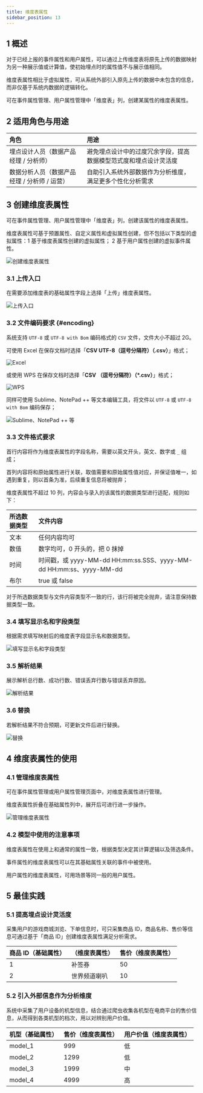 ```yaml
---
title: 维度表属性
sidebar_position: 13
---
```


## 1 概述

对于已经上报的事件属性和用户属性，可以通过上传维度表将原先上传的数据映射为另一种展示值或计算值，使初始埋点时的属性值不与展示值相同。

维度表属性相比于虚拟属性，可从系统外部引入原先上传的数据中未包含的信息，而非仅基于系统内数据的逻辑转化。

可在事件属性管理、用户属性管理中「维度表」列，创建某属性的维度表属性。

## 2 适用角色与用途

| 角色                        | 用途                               |
| :------------------------ | :------------------------------- |
| 埋点设计人员（数据产品经理 / 分析师）      | 避免埋点设计中的过度冗余字段，提高数据模型范式度和埋点设计灵活度 |
| 数据分析人员（数据产品经理 / 分析师 / 运营） | 自助引入系统外部数据作为分析维度，满足更多个性化分析需求     |

## 3 创建维度表属性

可在事件属性管理、用户属性管理中「维度表」列，创建该属性的维度表属性。

维度表属性可基于预置属性、自定义属性和虚拟属性创建，但不包括以下类型的虚拟属性：1 基于维度表属性创建的虚拟属性； 2 基于用户属性创建的虚拟事件属性。

![创建维度表属性](/img/customEvent/dimension_table_1.png)

### 3.1 上传入口

在需要添加维度表的基础属性字段上选择「上传」维度表属性。

![上传入口](/img/customEvent/dimension_table_2.png)

### 3.2 文件编码要求 {#encoding}

系统支持 `UTF-8` 或 `UTF-8 with Bom` 编码格式的 `CSV` 文件，文件大小不超过 2G。

可使用 Excel 在保存文档时选择「**CSV UTF-8（逗号分隔符）（.csv）**」格式；

![Excel](/img/customEvent/dimension_table_7.png)

或使用 WPS 在保存文档时选择「**CSV （逗号分隔符）（*.csv）**」格式；

![WPS](/img/customEvent/dimension_table_8.png)

同样可使用 Sublime、NotePad ++ 等文本编辑工具，将文件以 `UTF-8` 或 `UTF-8 with Bom` 编码保存；

![Sublime、NotePad ++ 等](/img/customEvent/dimension_table_9.png)

### 3.3 文件格式要求

首行内容将作为维度表属性的字段名称，需要以英文开头，英文、数字或 `_` 组成；

首列内容将和原始属性进行关联，取值需要和原始属性值对应，并保证值唯一，如遇到重复，则以首条为准，后续重复信息将被抛弃；

维度表属性不超过 10 列，内容会与录入的该属性的数据类型进行适配，规则如下：

| 所选数据类型 | 文件内容                                                         |
| :----- | :----------------------------------------------------------- |
| 文本     | 任何内容均可                                                       |
| 数值     | 数字均可，0 开头的，把 0 抹掉                                            |
| 时间     | 时间戳，或 yyyy-MM-dd HH:mm:ss.SSS、yyyy-MM-dd HH:mm:ss、yyyy-MM-dd |
| 布尔     | true 或 false                                                 |

对于所选数据类型与文件内容类型不一致的行，该行将被完全抛弃，请注意保持数据类型一致。

### 3.4 填写显示名和字段类型

根据需求填写映射后的维度表字段显示名和数据类型。

![填写显示名和字段类型](/img/customEvent/dimension_table_3.png)

### 3.5 解析结果

展示解析总行数、成功行数、错误丢弃行数与错误丢弃原因。

![解析结果](/img/customEvent/dimension_table_4.png)

### 3.6 替换

若解析结果不符合预期，可更新文件后进行替换。

![替换](/img/customEvent/dimension_table_5.png)

## 4 维度表属性的使用

### 4.1 管理维度表属性

可在事件属性管理或用户属性管理页面中，对维度表属性进行管理。

维度表属性折叠在基础属性列中，展开后可进行进一步操作。

![管理维度表属性](/img/customEvent/dimension_table_6.png)

### 4.2 模型中使用的注意事项

维度表属性在使用上和通常的属性一致，根据类型决定其计算逻辑以及筛选条件。

事件属性的维度表属性可以在其基础属性关联的事件中被使用。

用户属性的维度表属性，可用场景等同一般的用户属性。

## 5 最佳实践

### 5.1 提高埋点设计灵活度

采集用户的游戏商城浏览、下单信息时，可只采集商品 ID，商品名称、售价等信息可通过基于「商品 ID」创建维度表属性满足分析需求。

| 商品 ID（基础属性） | （维度表属性） | 售价（维度表属性） |
| :---------- | :------ | :-------- |
| 1           | 补签券     | 50        |
| 2           | 世界频道喇叭  | 10        |

### 5.2 引入外部信息作为分析维度

系统中采集了用户设备的机型信息，结合通过爬虫收集各机型在电商平台的售价信息，从而得到各类机型的档次，用以对辨别用户价值。

| 机型（基础属性） | 售价（维度表属性） | 用户价值（维度表属性） |
| :------- | :-------- | :---------- |
| model_1  | 999       | 低           |
| model_2  | 1299      | 低           |
| model_3  | 1999      | 中           |
| model_4  | 4999      | 高           |

